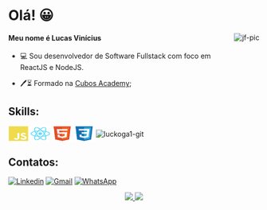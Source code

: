 # Olá! 😀

 <img align="right"  alt="jf-pic" height="150"  src="https://image.myanimelist.net/ui/5LYzTBVoS196gvYvw3zjwJ_VbB_2cnUFGjGi3AU2ggQ">

#### Meu nome é Lucas Vinícius


- 💻 Sou desenvolvedor de Software Fullstack com foco em ReactJS e NodeJS.

- 🖊⏳ Formado na [Cubos Academy](https://github.com/cubos-academy);

## Skills:

<div style="display: inline_block">
  <img align="center" alt="luckoga1-Js" height="30" width="40" src="https://raw.githubusercontent.com/devicons/devicon/master/icons/javascript/javascript-plain.svg">
  <img align="center" alt="luckoga1-React" height="30" width="40" src="https://raw.githubusercontent.com/devicons/devicon/master/icons/react/react-original.svg">
  <img align="center" alt="luckoga1-HTML" height="30" width="40" src="https://raw.githubusercontent.com/devicons/devicon/master/icons/html5/html5-original.svg">
  <img align="center" alt="luckoga1-CSS" height="30" width="40" src="https://raw.githubusercontent.com/devicons/devicon/master/icons/css3/css3-original.svg">
  <img align="center" alt="luckoga1-git" height="30" width="40" src="https://cdn.jsdelivr.net/gh/devicons/devicon/icons/git/git-original.svg" />        
</div>


## Contatos:

[![Linkedin](https://img.shields.io/badge/LinkedIn-0077B5?style=for-the-badge&logo=linkedin&logoColor=white)](https://www.linkedin.com/in/luckoga)    [![Gmail](	https://img.shields.io/badge/Gmail-D14836?style=for-the-badge&logo=gmail&logoColor=white)](https://mail.google.com/mail/u/0/?fs=1&tf=cm&source=mailto&to=lucasvikoga@gmail.com)    [![WhatsApp](https://img.shields.io/badge/WhatsApp-25D366?style=for-the-badge&logo=whatsapp&logoColor=white)](https://api.whatsapp.com/send?phone=5596991915480&text=Oi%20Lucas)   


<div align= "center">
  <a href="https://github.com/luckoga1">
  <img height="160em"  src="https://github-readme-stats.vercel.app/api?username=luckoga1&show_icons=true&theme=dark&include_all_commits=true&count_private=true"/>
  <img height="160em"  src="https://github-readme-stats.vercel.app/api/top-langs/?username=luckoga1&layout=compact&langs_count=7&theme=dark"/>
</div>
